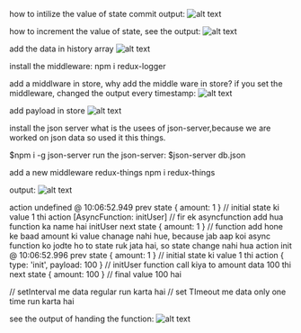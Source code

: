 how to intilize the value of state commit output:
![alt text](<Screenshot 2024-03-02 202134.png>)

how to increment the value of state, see the output:
![alt text](<Screenshot 2024-03-02 202938.png>)

add the data in history array
![alt text](<Screenshot 2024-03-02 204605.png>)

install the middleware:
npm i redux-logger

add a middlware in store, why add the middle ware in store? if you set the middleware, changed the output every timestamp:
![alt text](image.png)

add payload in store
![alt text](<Screenshot 2024-03-02 210547.png>)

install the json server
what is the usees of json-server,because we are worked on json data so used it this things.

$npm i -g json-server
run the json-server: $json-server db.json

add a new middleware redux-things
npm i redux-things

output:
![alt text](<Screenshot 2024-03-03 101022.png>)

action undefined @ 10:06:52.949
prev state { amount: 1 } // initial state ki value 1 thi
action [AsyncFunction: initUser] // fir ek asyncfunction add hua function ka name hai initUser
next state { amount: 1 } // function add hone ke baad amount ki value chanage nahi hue, because jab aap koi async function ko jodte ho to state ruk jata hai, so state change nahi hua
action init @ 10:06:52.996
prev state { amount: 1 } // initial state ki value 1 thi
action { type: 'init', payload: 100 } // initUser function call kiya to amount data 100 thi
next state { amount: 100 } // final value 100 hai

// setInterval me data regular run karta hai
// set TImeout me data only one time run karta hai

see the output of handing the function:
![alt text](image-1.png)
